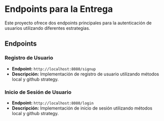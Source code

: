 # Endpoints para la Entrega

Este proyecto ofrece dos endpoints principales para la autenticación de usuarios utilizando diferentes estrategias.

## Endpoints

### Registro de Usuario

- **Endpoint:** `http://localhost:8080/signup`
- **Descripción:** Implementación de registro de usuario utilizando métodos local y github strategy.

### Inicio de Sesión de Usuario

- **Endpoint:** `http://localhost:8080/login`
- **Descripción:** Implementación de inicio de sesión utilizando métodos local y github strategy.
